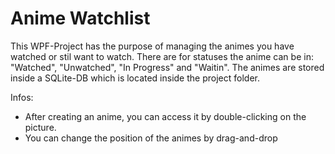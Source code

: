 # Anime Watchlist


This WPF-Project has the purpose of managing the animes you have watched or stil want to watch.
There are for statuses the anime can be in: "Watched", "Unwatched", "In Progress" and "Waitin".
The animes are stored inside a SQLite-DB which is located inside the project folder.

Infos:
- After creating an anime, you can access it by double-clicking on the picture.
- You can change the position of the animes by drag-and-drop